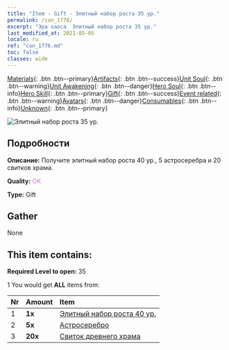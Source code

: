 ```yaml
---
title: "Item - Gift - Элитный набор роста 35 ур."
permalink: /con_1776/
excerpt: "Эра хаоса  Элитный набор роста 35 ур."
last_modified_at: 2021-05-05
locale: ru
ref: "con_1776.md"
toc: false
classes: wide
---
```

 [Materials](/ItemsRU/){: .btn .btn--primary}[Artifacts](/ItemsRU/Artifacts/){: .btn .btn--success}[Unit Soul](/ItemsRU/UnitSoul/){: .btn .btn--warning}[Unit Awakening](/ItemsRU/UnitAwakening/){: .btn .btn--danger}[Hero Soul](/ItemsRU/HeroSoul/){: .btn .btn--info}[Hero Skill](/ItemsRU/HeroSkill/){: .btn .btn--primary}[Gift](/ItemsRU/Gift/){: .btn .btn--success}[Event related](/ItemsRU/Events/){: .btn .btn--warning}[Avatars](/ItemsRU/Avatars/){: .btn .btn--danger}[Consumables](/ItemsRU/Consumables/){: .btn .btn--info}[Unknown](/ItemsRU/Unknown/){: .btn .btn--primary}

 ![Элитный набор роста 35 ур.](/images/t/i_907220.png)

## Подробности
 **Описание:** Получите элитный набор роста 40 ур., 5 астросеребра и 20 свитков храма.

 **Quality:** <span style="color: #DA70D6">OK</span>

 **Type:** Gift

## Gather

  None

## This item contains:

 **Required Level to open:** 35

 1 You would get **ALL** items  from:

  | Nr | Amount |     Item    |
  |:---|:-------|:------------|
  | 1 |  **1x** | [Элитный набор роста 40 ур.](/ItemsRU/con_1777/) |  | 
  | 2 |  **5x** | [Астросеребро](/ItemsRU/con_969/) |  | 
  | 3 |  **20x** | [Свиток древнего храма](/ItemsRU/con_697/) |  | 
